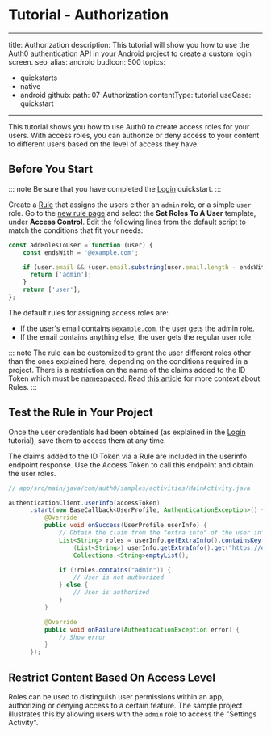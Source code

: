 # Tutorial - Authorization

---
title: Authorization
description: This tutorial will show you how to use the Auth0 authentication API in your Android project to create a custom login screen.
seo_alias: android
budicon: 500
topics:
  - quickstarts
  - native
  - android
github:
  path: 07-Authorization
contentType: tutorial
useCase: quickstart
---

This tutorial shows you how to use Auth0 to create access roles for your users. With access roles, you can authorize or deny access to your content to different users based on the level of access they have.

## Before You Start

::: note
Be sure that you have completed the [Login](/quickstart/native/android/00-login) quickstart.
:::

Create a [Rule](https://auth0.com/docs/rules) that assigns the users either an `admin` role, or a simple `user` role. Go to the [new rule page](${manage_url}/#/rules/new) and select the **Set Roles To A User** template, under **Access Control**. Edit the following lines from the default script to match the conditions that fit your needs:

```js
const addRolesToUser = function (user) {
    const endsWith = '@example.com';

    if (user.email && (user.email.substring(user.email.length - endsWith.length, user.email.length) === endsWith)) {
      return ['admin'];
    }
    return ['user'];
};
```

The default rules for assigning access roles are:
* If the user's email contains `@example.com`, the user gets the admin role.
* If the email contains anything else, the user gets the regular user role.

::: note
The rule can be customized to grant the user different roles other than the ones explained here, depending on the conditions required in a project. There is a restriction on the name of the claims added to the ID Token which must be [namespaced](/tokens/guides/create-namespaced-custom-claims). Read [this article](/rules/current#hello-world) for more context about Rules.
:::


## Test the Rule in Your Project

Once the user credentials had been obtained (as explained in the [Login](/quickstart/native/android/00-login) tutorial), save them to access them at any time.

The claims added to the ID Token via a Rule are included in the userinfo endpoint response. Use the Access Token to call this endpoint and obtain the user roles.

```java
// app/src/main/java/com/auth0/samples/activities/MainActivity.java

authenticationClient.userInfo(accessToken)
      .start(new BaseCallback<UserProfile, AuthenticationException>() {
          @Override
          public void onSuccess(UserProfile userInfo) {
              // Obtain the claim from the "extra info" of the user info
              List<String> roles = userInfo.getExtraInfo().containsKey("https://example.com/roles") ?
                  (List<String>) userInfo.getExtraInfo().get("https://example.com/roles") :
                  Collections.<String>emptyList();

              if (!roles.contains("admin")) {
                  // User is not authorized
              } else {
                  // User is authorized
              }
          }

          @Override
          public void onFailure(AuthenticationException error) {
              // Show error
          }
      });
```

## Restrict Content Based On Access Level

Roles can be used to distinguish user permissions within an app, authorizing or denying access to a certain feature. The sample project illustrates this by allowing users with the `admin` role to access the "Settings Activity".
